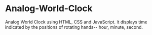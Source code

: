 # Analog-World-Clock
Analog World Clock using HTML, CSS and JavaScript. It displays time indicated by the positions of rotating hands-- hour, minute, second.
